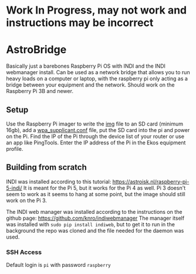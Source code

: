 # Work In Progress, may not work and instructions may be incorrect
# AstroBridge
Basically just a barebones Raspberry Pi OS with INDI and the INDI webmanager install. Can be used as a network bridge that allows you to run heavy loads on a computer or laptop, with the raspberry pi only acting as a bridge between your equipment and the network. Should work on the Raspberry Pi 3B and newer.

## Setup
Use the Raspberry Pi imager to write the [img](https://github.com/GeneralSyb/astrobridge/releases "img") file to an SD card (minimum 16gb), add a [wpa_supplicant.conf](https://www.raspberrypi-spy.co.uk/2017/04/manually-setting-up-pi-wifi-using-wpa_supplicant-conf/ "wpa_supplicant.conf") file, put the SD card into the pi and power on the Pi. Find the IP of the Pi through the device list of your router or use an app like PingTools. Enter the IP address of the Pi in the Ekos equipment profile.

## Building from scratch
INDI was installed according to this tutorial: https://astroisk.nl/raspberry-pi-5-indi/
It is meant for the Pi 5, but it works for the Pi 4 as well. Pi 3 doesn't seem to work as it seems to hang at some point, but the image should still work on the Pi 3.

The INDI web manager was installed according to the instructions on the github page: https://github.com/knro/indiwebmanager
The manager itself was installed with `sudo pip install indiweb`, but to get it to run in the background the repo was cloned and the file needed for the daemon was used.

### SSH Access
Default login is `pi` with password `raspberry`
